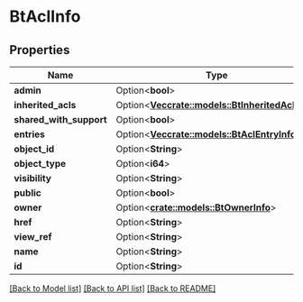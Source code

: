 # BtAclInfo

## Properties

Name | Type | Description | Notes
------------ | ------------- | ------------- | -------------
**admin** | Option<**bool**> |  | [optional]
**inherited_acls** | Option<[**Vec<crate::models::BtInheritedAclInfo>**](BTInheritedAclInfo.md)> |  | [optional]
**shared_with_support** | Option<**bool**> |  | [optional]
**entries** | Option<[**Vec<crate::models::BtAclEntryInfo>**](BTAclEntryInfo.md)> |  | [optional]
**object_id** | Option<**String**> |  | [optional]
**object_type** | Option<**i64**> |  | [optional]
**visibility** | Option<**String**> |  | [optional]
**public** | Option<**bool**> |  | [optional]
**owner** | Option<[**crate::models::BtOwnerInfo**](BTOwnerInfo.md)> |  | [optional]
**href** | Option<**String**> |  | [optional]
**view_ref** | Option<**String**> |  | [optional]
**name** | Option<**String**> |  | [optional]
**id** | Option<**String**> |  | [optional]

[[Back to Model list]](../README.md#documentation-for-models) [[Back to API list]](../README.md#documentation-for-api-endpoints) [[Back to README]](../README.md)


